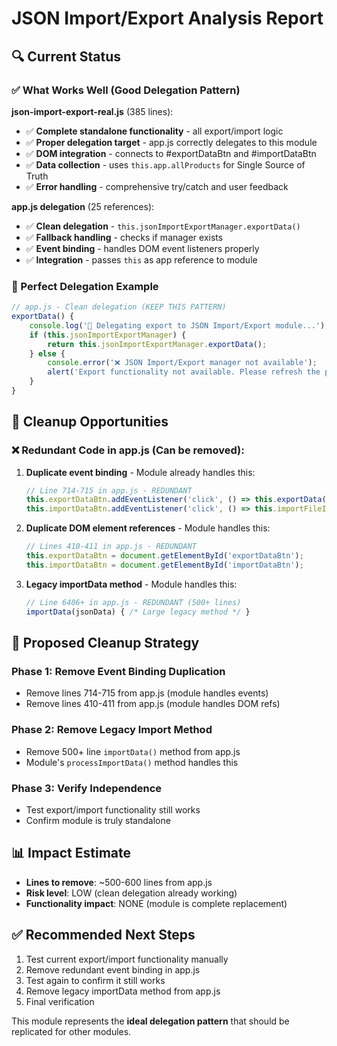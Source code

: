 # JSON Import/Export Analysis Report

## 🔍 Current Status

### ✅ What Works Well (Good Delegation Pattern)

**json-import-export-real.js** (385 lines):
- ✅ **Complete standalone functionality** - all export/import logic
- ✅ **Proper delegation target** - app.js correctly delegates to this module
- ✅ **DOM integration** - connects to #exportDataBtn and #importDataBtn
- ✅ **Data collection** - uses `this.app.allProducts` for Single Source of Truth
- ✅ **Error handling** - comprehensive try/catch and user feedback

**app.js delegation** (25 references):
- ✅ **Clean delegation** - `this.jsonImportExportManager.exportData()`
- ✅ **Fallback handling** - checks if manager exists
- ✅ **Event binding** - handles DOM event listeners properly
- ✅ **Integration** - passes `this` as app reference to module

### 🎯 Perfect Delegation Example

```javascript
// app.js - Clean delegation (KEEP THIS PATTERN)
exportData() {
    console.log('🔄 Delegating export to JSON Import/Export module...');
    if (this.jsonImportExportManager) {
        return this.jsonImportExportManager.exportData();
    } else {
        console.error('❌ JSON Import/Export manager not available');
        alert('Export functionality not available. Please refresh the page.');
    }
}
```

## 🧹 Cleanup Opportunities

### ❌ Redundant Code in app.js (Can be removed):

1. **Duplicate event binding** - Module already handles this:
   ```javascript
   // Line 714-715 in app.js - REDUNDANT
   this.exportDataBtn.addEventListener('click', () => this.exportData());
   this.importDataBtn.addEventListener('click', () => this.importFileInput.click());
   ```

2. **Duplicate DOM element references** - Module handles this:
   ```javascript
   // Lines 410-411 in app.js - REDUNDANT  
   this.exportDataBtn = document.getElementById('exportDataBtn');
   this.importDataBtn = document.getElementById('importDataBtn');
   ```

3. **Legacy importData method** - Module handles this:
   ```javascript
   // Line 6406+ in app.js - REDUNDANT (500+ lines)
   importData(jsonData) { /* Large legacy method */ }
   ```

## 🎯 Proposed Cleanup Strategy

### Phase 1: Remove Event Binding Duplication
- Remove lines 714-715 from app.js (module handles events)
- Remove lines 410-411 from app.js (module handles DOM refs)

### Phase 2: Remove Legacy Import Method
- Remove 500+ line `importData()` method from app.js
- Module's `processImportData()` method handles this

### Phase 3: Verify Independence 
- Test export/import functionality still works
- Confirm module is truly standalone

## 📊 Impact Estimate
- **Lines to remove**: ~500-600 lines from app.js
- **Risk level**: LOW (clean delegation already working)
- **Functionality impact**: NONE (module is complete replacement)

## ✅ Recommended Next Steps
1. Test current export/import functionality manually
2. Remove redundant event binding in app.js
3. Test again to confirm it still works
4. Remove legacy importData method from app.js
5. Final verification

This module represents the **ideal delegation pattern** that should be replicated for other modules.